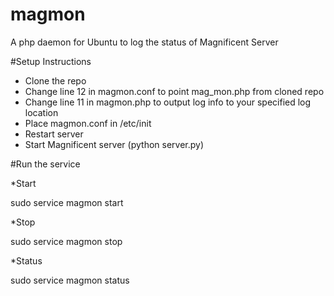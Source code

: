 # magmon

A php daemon for Ubuntu to log the status of Magnificent Server

#Setup Instructions

- Clone the repo
- Change line 12 in magmon.conf to point mag_mon.php from cloned repo
- Change line 11 in magmon.php to output log info to your specified log location
- Place magmon.conf in /etc/init
- Restart server
- Start Magnificent server (python server.py)

#Run the service

*Start 

sudo service magmon start

*Stop

sudo service magmon stop

*Status

sudo service magmon status
